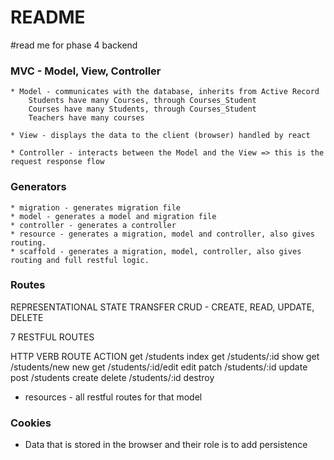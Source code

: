 # README

#read me for phase 4 backend

### MVC - Model, View, Controller
    * Model - communicates with the database, inherits from Active Record
        Students have many Courses, through Courses_Student
        Courses have many Students, through Courses_Student
        Teachers have many courses

    * View - displays the data to the client (browser) handled by react
    
    * Controller - interacts between the Model and the View => this is the request response flow

### Generators
    * migration - generates migration file
    * model - generates a model and migration file
    * controller - generates a controller
    * resource - generates a migration, model and controller, also gives routing.
    * scaffold - generates a migration, model, controller, also gives routing and full restful logic.

### Routes
REPRESENTATIONAL STATE TRANSFER
CRUD - CREATE, READ, UPDATE, DELETE

7 RESTFUL ROUTES

HTTP VERB               ROUTE                   ACTION
get                     /students               index
get                     /students/:id           show
get                     /students/new           new
get                     /students/:id/edit      edit
patch                   /students/:id           update
post                    /students               create
delete                  /students/:id           destroy

* resources - all restful routes for that model

### Cookies
* Data that is stored in the browser and their role is to add persistence

